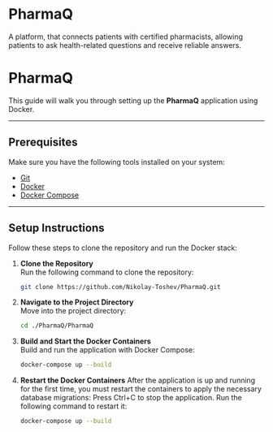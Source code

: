 # PharmaQ
А platform, that connects patients with certified pharmacists, allowing patients to ask health-related questions and receive reliable answers.

# PharmaQ

This guide will walk you through setting up the **PharmaQ** application using Docker.

---

## Prerequisites

Make sure you have the following tools installed on your system:
- [Git](https://git-scm.com/)
- [Docker](https://www.docker.com/)
- [Docker Compose](https://docs.docker.com/compose/)

---

## Setup Instructions

Follow these steps to clone the repository and run the Docker stack:

1. **Clone the Repository**  
   Run the following command to clone the repository:
   ```bash
   git clone https://github.com/Nikolay-Toshev/PharmaQ.git

2. **Navigate to the Project Directory**  
   Move into the project directory:
   ```bash
   cd ./PharmaQ/PharmaQ

3. **Build and Start the Docker Containers**  
   Build and run the application with Docker Compose:
   ```bash
   docker-compose up --build

3. **Restart the Docker Containers**
   After the application is up and running for the first time, you must restart the containers to apply the necessary database migrations: 
   Press Ctrl+C to stop the application.
   Run the following command to restart it:
   ```bash
   docker-compose up --build
